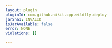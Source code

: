 ```yaml
---
layout: plugin
pluginId: com.github.nikit.cpp.wildfly.deploy
jarSha1: INVALID
isJarAvailable: false
error: NONE
violations: []

---
```

